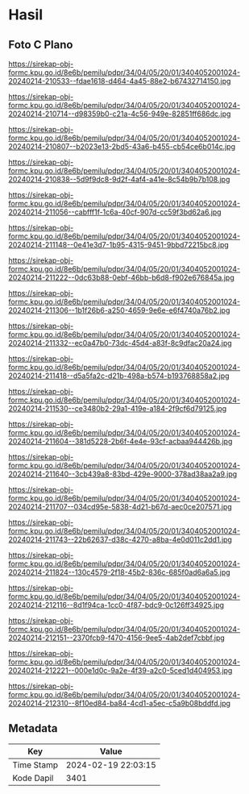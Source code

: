 # Hasil

## Foto C Plano

https://sirekap-obj-formc.kpu.go.id/8e6b/pemilu/pdpr/34/04/05/20/01/3404052001024-20240214-210533--fdae1618-d464-4a45-88e2-b67432714150.jpg

https://sirekap-obj-formc.kpu.go.id/8e6b/pemilu/pdpr/34/04/05/20/01/3404052001024-20240214-210714--d98359b0-c21a-4c56-949e-82851ff686dc.jpg

https://sirekap-obj-formc.kpu.go.id/8e6b/pemilu/pdpr/34/04/05/20/01/3404052001024-20240214-210807--b2023e13-2bd5-43a6-b455-cb54ce6b014c.jpg

https://sirekap-obj-formc.kpu.go.id/8e6b/pemilu/pdpr/34/04/05/20/01/3404052001024-20240214-210838--5d9f9dc8-9d2f-4af4-a41e-8c54b9b7b108.jpg

https://sirekap-obj-formc.kpu.go.id/8e6b/pemilu/pdpr/34/04/05/20/01/3404052001024-20240214-211056--cabfff1f-1c6a-40cf-907d-cc59f3bd62a6.jpg

https://sirekap-obj-formc.kpu.go.id/8e6b/pemilu/pdpr/34/04/05/20/01/3404052001024-20240214-211148--0e41e3d7-1b95-4315-9451-9bbd72215bc8.jpg

https://sirekap-obj-formc.kpu.go.id/8e6b/pemilu/pdpr/34/04/05/20/01/3404052001024-20240214-211222--0dc63b88-0ebf-46bb-b6d8-f902e676845a.jpg

https://sirekap-obj-formc.kpu.go.id/8e6b/pemilu/pdpr/34/04/05/20/01/3404052001024-20240214-211306--1b1f26b6-a250-4659-9e6e-e6f4740a76b2.jpg

https://sirekap-obj-formc.kpu.go.id/8e6b/pemilu/pdpr/34/04/05/20/01/3404052001024-20240214-211332--ec0a47b0-73dc-45d4-a83f-8c9dfac20a24.jpg

https://sirekap-obj-formc.kpu.go.id/8e6b/pemilu/pdpr/34/04/05/20/01/3404052001024-20240214-211418--d5a5fa2c-d21b-498a-b574-b193768858a2.jpg

https://sirekap-obj-formc.kpu.go.id/8e6b/pemilu/pdpr/34/04/05/20/01/3404052001024-20240214-211530--ce3480b2-29a1-419e-a184-2f9cf6d79125.jpg

https://sirekap-obj-formc.kpu.go.id/8e6b/pemilu/pdpr/34/04/05/20/01/3404052001024-20240214-211604--381d5228-2b6f-4e4e-93cf-acbaa944426b.jpg

https://sirekap-obj-formc.kpu.go.id/8e6b/pemilu/pdpr/34/04/05/20/01/3404052001024-20240214-211640--3cb439a8-83bd-429e-9000-378ad38aa2a9.jpg

https://sirekap-obj-formc.kpu.go.id/8e6b/pemilu/pdpr/34/04/05/20/01/3404052001024-20240214-211707--034cd95e-5838-4d21-b67d-aec0ce207571.jpg

https://sirekap-obj-formc.kpu.go.id/8e6b/pemilu/pdpr/34/04/05/20/01/3404052001024-20240214-211743--22b62637-d38c-4270-a8ba-4e0d011c2dd1.jpg

https://sirekap-obj-formc.kpu.go.id/8e6b/pemilu/pdpr/34/04/05/20/01/3404052001024-20240214-211824--130c4579-2f18-45b2-836c-685f0ad6a6a5.jpg

https://sirekap-obj-formc.kpu.go.id/8e6b/pemilu/pdpr/34/04/05/20/01/3404052001024-20240214-212116--8d1f94ca-1cc0-4f87-bdc9-0c126ff34925.jpg

https://sirekap-obj-formc.kpu.go.id/8e6b/pemilu/pdpr/34/04/05/20/01/3404052001024-20240214-212151--2370fcb9-f470-4156-9ee5-4ab2def7cbbf.jpg

https://sirekap-obj-formc.kpu.go.id/8e6b/pemilu/pdpr/34/04/05/20/01/3404052001024-20240214-212221--000e1d0c-9a2e-4f39-a2c0-5ced1d404953.jpg

https://sirekap-obj-formc.kpu.go.id/8e6b/pemilu/pdpr/34/04/05/20/01/3404052001024-20240214-212310--8f10ed84-ba84-4cd1-a5ec-c5a9b08bddfd.jpg


## Metadata

| Key        | Value               |
| ---------- | ------------------- |
| Time Stamp | 2024-02-19 22:03:15 |
| Kode Dapil | 3401                |



